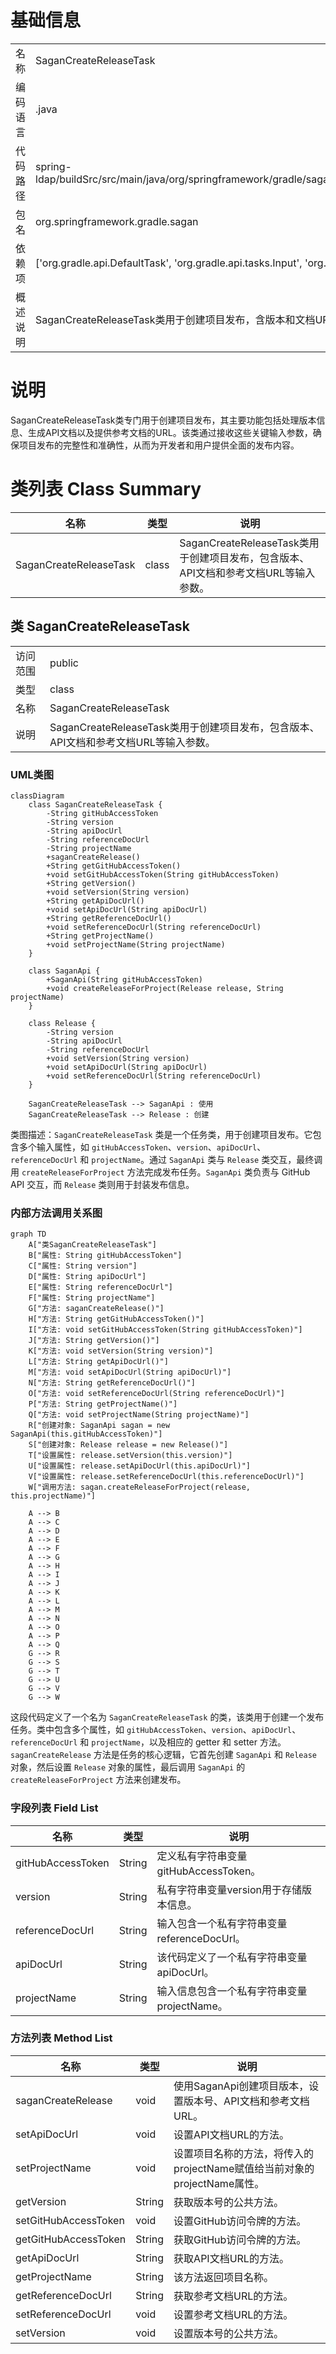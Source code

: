 # 基础信息

|      |      |
|------|------|
| 名称 | SaganCreateReleaseTask |
| 编码语言 | .java |
| 代码路径 | spring-ldap/buildSrc/src/main/java/org/springframework/gradle/sagan/SaganCreateReleaseTask.java |
| 包名 | org.springframework.gradle.sagan |
| 依赖项 | ['org.gradle.api.DefaultTask', 'org.gradle.api.tasks.Input', 'org.gradle.api.tasks.TaskAction'] |
| 概述说明 | SaganCreateReleaseTask类用于创建项目发布，含版本和文档URL等参数。 |

# 说明

SaganCreateReleaseTask类专门用于创建项目发布，其主要功能包括处理版本信息、生成API文档以及提供参考文档的URL。该类通过接收这些关键输入参数，确保项目发布的完整性和准确性，从而为开发者和用户提供全面的发布内容。

# 类列表 Class Summary

| 名称   | 类型  | 说明 |
|-------|------|-------------|
| SaganCreateReleaseTask | class | SaganCreateReleaseTask类用于创建项目发布，包含版本、API文档和参考文档URL等输入参数。 |



## 类 SaganCreateReleaseTask

|      |      |
|------|------|
| 访问范围 | public |
| 类型 | class |
| 名称 | SaganCreateReleaseTask |
| 说明 | SaganCreateReleaseTask类用于创建项目发布，包含版本、API文档和参考文档URL等输入参数。 |


### UML类图

```mermaid
classDiagram
    class SaganCreateReleaseTask {
        -String gitHubAccessToken
        -String version
        -String apiDocUrl
        -String referenceDocUrl
        -String projectName
        +saganCreateRelease()
        +String getGitHubAccessToken()
        +void setGitHubAccessToken(String gitHubAccessToken)
        +String getVersion()
        +void setVersion(String version)
        +String getApiDocUrl()
        +void setApiDocUrl(String apiDocUrl)
        +String getReferenceDocUrl()
        +void setReferenceDocUrl(String referenceDocUrl)
        +String getProjectName()
        +void setProjectName(String projectName)
    }

    class SaganApi {
        +SaganApi(String gitHubAccessToken)
        +void createReleaseForProject(Release release, String projectName)
    }

    class Release {
        -String version
        -String apiDocUrl
        -String referenceDocUrl
        +void setVersion(String version)
        +void setApiDocUrl(String apiDocUrl)
        +void setReferenceDocUrl(String referenceDocUrl)
    }

    SaganCreateReleaseTask --> SaganApi : 使用
    SaganCreateReleaseTask --> Release : 创建
```

类图描述：`SaganCreateReleaseTask` 类是一个任务类，用于创建项目发布。它包含多个输入属性，如 `gitHubAccessToken`、`version`、`apiDocUrl`、`referenceDocUrl` 和 `projectName`。通过 `SaganApi` 类与 `Release` 类交互，最终调用 `createReleaseForProject` 方法完成发布任务。`SaganApi` 类负责与 GitHub API 交互，而 `Release` 类则用于封装发布信息。


### 内部方法调用关系图

```mermaid
graph TD
    A["类SaganCreateReleaseTask"]
    B["属性: String gitHubAccessToken"]
    C["属性: String version"]
    D["属性: String apiDocUrl"]
    E["属性: String referenceDocUrl"]
    F["属性: String projectName"]
    G["方法: saganCreateRelease()"]
    H["方法: String getGitHubAccessToken()"]
    I["方法: void setGitHubAccessToken(String gitHubAccessToken)"]
    J["方法: String getVersion()"]
    K["方法: void setVersion(String version)"]
    L["方法: String getApiDocUrl()"]
    M["方法: void setApiDocUrl(String apiDocUrl)"]
    N["方法: String getReferenceDocUrl()"]
    O["方法: void setReferenceDocUrl(String referenceDocUrl)"]
    P["方法: String getProjectName()"]
    Q["方法: void setProjectName(String projectName)"]
    R["创建对象: SaganApi sagan = new SaganApi(this.gitHubAccessToken)"]
    S["创建对象: Release release = new Release()"]
    T["设置属性: release.setVersion(this.version)"]
    U["设置属性: release.setApiDocUrl(this.apiDocUrl)"]
    V["设置属性: release.setReferenceDocUrl(this.referenceDocUrl)"]
    W["调用方法: sagan.createReleaseForProject(release, this.projectName)"]

    A --> B
    A --> C
    A --> D
    A --> E
    A --> F
    A --> G
    A --> H
    A --> I
    A --> J
    A --> K
    A --> L
    A --> M
    A --> N
    A --> O
    A --> P
    A --> Q
    G --> R
    G --> S
    G --> T
    G --> U
    G --> V
    G --> W
```

这段代码定义了一个名为 `SaganCreateReleaseTask` 的类，该类用于创建一个发布任务。类中包含多个属性，如 `gitHubAccessToken`、`version`、`apiDocUrl`、`referenceDocUrl` 和 `projectName`，以及相应的 getter 和 setter 方法。`saganCreateRelease` 方法是任务的核心逻辑，它首先创建 `SaganApi` 和 `Release` 对象，然后设置 `Release` 对象的属性，最后调用 `SaganApi` 的 `createReleaseForProject` 方法来创建发布。

### 字段列表 Field List

| 名称  | 类型  | 说明 |
|-------|-------|------|
| gitHubAccessToken | String | 定义私有字符串变量gitHubAccessToken。 |
| version | String | 私有字符串变量version用于存储版本信息。 |
| referenceDocUrl | String | 输入包含一个私有字符串变量referenceDocUrl。 |
| apiDocUrl | String | 该代码定义了一个私有字符串变量apiDocUrl。 |
| projectName | String | 输入信息包含一个私有字符串变量projectName。 |

### 方法列表 Method List

| 名称  | 类型  | 说明 |
|-------|-------|------|
| saganCreateRelease | void | 使用SaganApi创建项目版本，设置版本号、API文档和参考文档URL。 |
| setApiDocUrl | void | 设置API文档URL的方法。 |
| setProjectName | void | 设置项目名称的方法，将传入的projectName赋值给当前对象的projectName属性。 |
| getVersion | String | 获取版本号的公共方法。 |
| setGitHubAccessToken | void | 设置GitHub访问令牌的方法。 |
| getGitHubAccessToken | String | 获取GitHub访问令牌的方法。 |
| getApiDocUrl | String | 获取API文档URL的方法。 |
| getProjectName | String | 该方法返回项目名称。 |
| getReferenceDocUrl | String | 获取参考文档URL的方法。 |
| setReferenceDocUrl | void | 设置参考文档URL的方法。 |
| setVersion | void | 设置版本号的公共方法。 |




